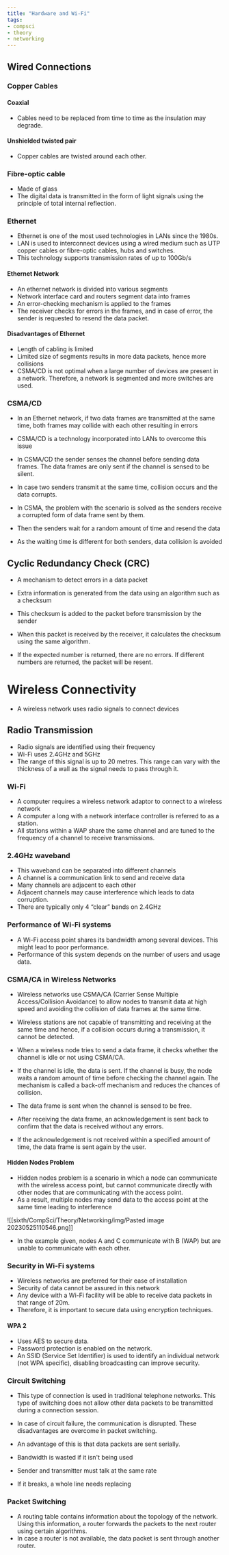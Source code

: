 ```yaml
---
title: "Hardware and Wi-Fi"
tags:
- compsci
- theory
- networking
---
```


## Wired Connections

### Copper Cables

#### Coaxial 

- Cables need to be replaced from time to time as the insulation may degrade.

#### Unshielded twisted pair

- Copper cables are twisted around each other.

### Fibre-optic cable

- Made of glass
- The digital data is transmitted in the form of light signals using the principle of total internal reflection.

### Ethernet

- Ethernet is one of the most used technologies in LANs since the 1980s.
- LAN  is used to interconnect devices using a wired medium such as UTP copper cables or fibre-optic cables, hubs and switches.
- This technology supports transmission rates of up to 100Gb/s

#### Ethernet Network

- An ethernet network is divided into various segments
- Network interface card and routers segment data into frames
- An error-checking mechanism is applied to the frames
- The receiver checks for errors in the frames, and in case of error, the sender is requested to resend the data packet.


#### Disadvantages of Ethernet

- Length of cabling is limited
- Limited size of segments results in more data packets, hence more collisions
- CSMA/CD is not optimal when a large number of devices are present in a network. Therefore, a network is segmented and more switches are used.

### CSMA/CD

- In an Ethernet network, if two data frames are transmitted at the same time, both frames may collide with each other resulting in errors
- CSMA/CD is a technology incorporated into LANs to overcome this issue
- In CSMA/CD the sender senses the channel before sending data frames. The data frames are only sent if the channel is sensed to be silent. 

- In case two senders transmit at the same time, collision occurs and the data corrupts. 
- In CSMA, the problem with the scenario is solved as the senders receive a corrupted form of data frame sent by them. 
- Then the senders wait for a random amount of time and resend the data
- As the waiting time is different for both senders, data collision is avoided

## Cyclic Redundancy Check (CRC)

- A mechanism to detect errors in a data packet
- Extra information is generated from the data using an algorithm such as a checksum
- This checksum is added to the packet before transmission by the sender
- When this packet is received by the receiver, it calculates the checksum using the same algorithm.

- If the expected number is returned, there are no errors. If different numbers are returned, the packet will be resent.

# Wireless Connectivity

- A wireless network uses radio signals to connect devices

## Radio Transmission 

- Radio signals are identified using their frequency
- Wi-Fi uses 2.4GHz  and 5GHz
- The range of this signal is up to 20 metres. This range can vary with the thickness of a wall as the signal needs to pass through it.

### Wi-Fi

- A computer requires a wireless network adaptor to connect to a wireless network
- A computer a long with a network interface controller is referred to as a station.
- All stations within a WAP share the same channel and are tuned to the frequency of a channel to receive transmissions.

### 2.4GHz waveband

- This waveband can be separated into different channels
- A channel is a communication link to send and receive data
- Many channels are adjacent to each other
- Adjacent channels may cause interference which leads to data corruption.
- There are typically only 4 “clear” bands on 2.4GHz

### Performance of Wi-Fi systems

- A Wi-Fi access point shares its bandwidth among several devices. This might lead to poor performance.
- Performance of this system depends on the number of users and usage data.

### CSMA/CA in Wireless Networks

- Wireless networks use CSMA/CA (Carrier Sense Multiple Access/Collision Avoidance) to allow nodes to transmit data at high speed and avoiding the collision of data frames at the same time.
- Wireless stations are not capable of transmitting and receiving at the same time and hence, if a collision occurs during a transmission, it cannot be detected.

- When a wireless node tries to send a data frame, it checks whether the channel is idle or not using CSMA/CA.
- If the channel is idle, the data is sent. If the channel is busy, the node waits a random amount of time before checking the channel again. The mechanism is called a back-off mechanism and reduces the chances of collision.
- The data frame is sent when the channel is sensed to be free.
- After receiving the data frame, an acknowledgement is sent back to confirm that the data is received without any errors.
- If the acknowledgement is not received within a specified amount of time, the data frame is sent again by the user.

#### Hidden Nodes Problem

- Hidden nodes problem is a scenario in which a node can communicate with the wireless access point, but cannot communicate directly with other nodes that are communicating with the access point.
- As a result, multiple nodes may send data to the access point at the same time leading to interference 

![[sixth/CompSci/Theory/Networking/img/Pasted image 20230525110546.png]]

- In the example given, nodes A and C communicate with B (WAP) but are unable to communicate with each other.

### Security in Wi-Fi systems

- Wireless networks are preferred for their ease of installation
- Security of data cannot be assured in this network
- Any device with a Wi-Fi facility will be able to receive data packets in that range of 20m.
- Therefore, it is important to secure data using encryption techniques.

#### WPA 2

- Uses AES to secure data.
- Password protection is enabled on the network.
- An SSID (Service Set Identifier) is used to identify an individual network (not WPA specific), disabling broadcasting can improve security.

### Circuit Switching

- This type of connection is used in traditional telephone networks. This type of switching does not allow other data packets to be transmitted during a connection session.
- In case of circuit failure, the communication is disrupted. These disadvantages are overcome in packet switching.

- An advantage of this is that data packets are sent serially. 
- Bandwidth is wasted if it isn't being used
- Sender and transmitter must talk at the same rate
- If it breaks, a whole line needs replacing

### Packet Switching

- A routing table contains information about the topology of the network. Using this information, a router forwards the packets to the next router using certain algorithms.
- In case a router is not available, the data packet is sent through another router.




‎‎